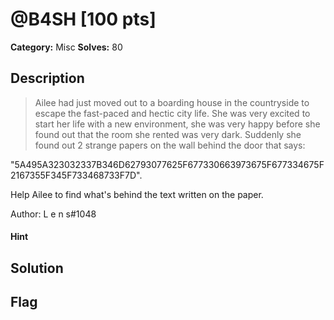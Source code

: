 # @B4SH [100 pts]

**Category:** Misc
**Solves:** 80

## Description
>Ailee had just moved out to a boarding house in the countryside to escape the fast-paced and hectic city life. She was very excited to start her life with a new environment, she was very happy before she found out that the room she rented was very dark. Suddenly she found out 2 strange papers on the wall behind the door that says: 

"5A495A323032337B346D62793077625F677330663973675F677334675F2167355F345F733468733F7D". 

Help Ailee to find what's behind the text written on the paper.

Author: L e n s#1048

#### Hint 

## Solution

## Flag

